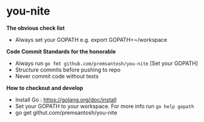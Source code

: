 # you-nite

**The obvious check list**
* Always set your GOPATH e.g. export GOPATH=~/workspace

**Code Commit Standards for the honorable**
* Always run `go fmt github.com/premsantosh/you-nite` [Set your GOPATH]
* Structure commits before pushing to repo
* Never commit code without tests

**How to checkout and develop**
* Install Go : https://golang.org/doc/install
* Set your GOPATH to your workspace. For more info run `go help gopath`
* go get githut.com/premsantosh/you-nite
